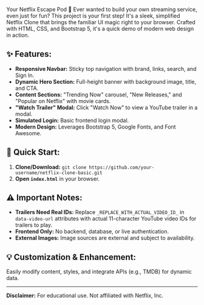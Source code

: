 Your Netflix Escape Pod 🚀
Ever wanted to build your own streaming service, even just for fun? This project is your first step! It's a sleek, simplified Netflix Clone that brings the familiar UI magic right to your browser. Crafted with HTML, CSS, and Bootstrap 5, it's a quick demo of modern web design in action.

## ✨ Features:

* **Responsive Navbar:** Sticky top navigation with brand, links, search, and Sign In.
* **Dynamic Hero Section:** Full-height banner with background image, title, and CTA.
* **Content Sections:** "Trending Now" carousel, "New Releases," and "Popular on Netflix" with movie cards.
* **"Watch Trailer" Modal:** Click "Watch Now" to view a YouTube trailer in a modal.
* **Simulated Login:** Basic frontend login modal.
* **Modern Design:** Leverages Bootstrap 5, Google Fonts, and Font Awesome.

## 🚀 Quick Start:

1.  **Clone/Download:** `git clone https://github.com/your-username/netflix-clone-basic.git`
2.  **Open `index.html`** in your browser.

## ⚠️ Important Notes:

* **Trailers Need Real IDs:** Replace `_REPLACE_WITH_ACTUAL_VIDEO_ID_` in `data-video-url` attributes with actual 11-character YouTube video IDs for trailers to play.
* **Frontend Only:** No backend, database, or live authentication.
* **External Images:** Image sources are external and subject to availability.

## 💡 Customization & Enhancement:

Easily modify content, styles, and integrate APIs (e.g., TMDB) for dynamic data.

---

**Disclaimer:** For educational use. Not affiliated with Netflix, Inc.
